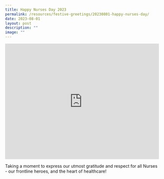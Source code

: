 ```yaml
---
title: Happy Nurses Day 2023
permalink: /resources/festive-greetings/20230801-happy-nurses-day/
date: 2023-08-01
layout: post
description: ""
image: ""
---
```

<iframe allow="autoplay; clipboard-write; encrypted-media; picture-in-picture; web-share" allowfullscreen="true" frameborder="0" scrolling="no" style="aspect-ratio: 4 / 3; border: none; overflow: hidden; width: 100%; height: auto" src="https://www.facebook.com/plugins/video.php?height=420&amp;href=https%3A%2F%2Fwww.facebook.com%2Falpshealthcaresupplychain%2Fvideos%2F1333393174217245%2F&amp;show_text=false&amp;width=560&amp;t=0">
</iframe>

Taking a moment to express our utmost gratitude and respect for all Nurses - our frontline heroes, and the heart of healthcare!